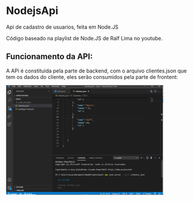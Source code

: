 # NodejsApi
Api de cadastro de usuarios, feita em Node.JS<br>

Código baseado na playlist de Node.JS de Ralf Lima no youtube.


<h2>Funcionamento da API:</h2>

A APi é constituida pela parte de backend, com o arquivo clientes.json que tem os dados do cliente, eles serão consumidos pela parte de frontent:

<img src="https://github.com/LucasCicero/NodejsApi/blob/master/front/publico/imagens/print1.png" height="300">

